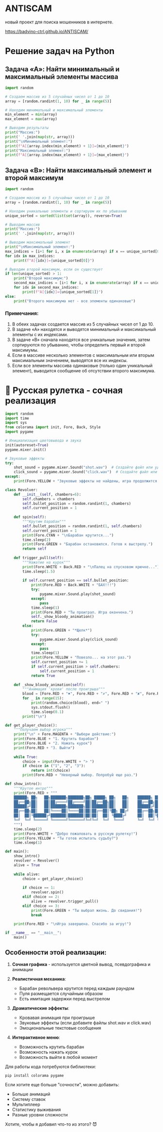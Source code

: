 # ANTISCAM
новый проект для поиска мошенников в интернете. 


https://badvino-ctrl.github.io/ANTISCAM/






# Решение задач на Python

## Задача «А»: Найти минимальный и максимальный элементы массива

```python
import random

# Создаем массив из 5 случайных чисел от 1 до 10
array = [random.randint(1, 10) for _ in range(5)]

# Находим минимальный и максимальный элементы
min_element = min(array)
max_element = max(array)

# Выводим результаты
print("Массив:")
print(' '.join(map(str, array)))
print("\nМинимальный элемент:")
print(f"A[{array.index(min_element) + 1}]={min_element}")
print("Максимальный элемент:")
print(f"A[{array.index(max_element) + 1}]={max_element}")
```

## Задача «В»: Найти максимальный элемент и второй максимум

```python
import random

# Создаем массив из 5 случайных чисел от 1 до 10
array = [random.randint(1, 10) for _ in range(5)]

# Находим уникальные элементы и сортируем их по убыванию
unique_sorted = sorted(list(set(array)), reverse=True)

# Выводим массив
print("Массив:")
print(' '.join(map(str, array)))

# Выводим максимальный элемент
print("\nМаксимальный элемент:")
max_indices = [i+1 for i, x in enumerate(array) if x == unique_sorted[0]]
for idx in max_indices:
    print(f"A[{idx}]={unique_sorted[0]}")

# Выводим второй максимум, если он существует
if len(unique_sorted) > 1:
    print("Второй максимум:")
    second_max_indices = [i+1 for i, x in enumerate(array) if x == unique_sorted[1]]
    for idx in second_max_indices:
        print(f"A[{idx}]={unique_sorted[1]}")
else:
    print("Второго максимума нет - все элементы одинаковые")
```

### Примечания:
1. В обеих задачах создается массив из 5 случайных чисел от 1 до 10.
2. В задаче «А» находятся и выводятся минимальный и максимальный элементы с их индексами.
3. В задаче «В» сначала находятся все уникальные значения, затем сортируются по убыванию, чтобы определить первый и второй максимумы.
4. Если в массиве несколько элементов с максимальным или вторым максимальным значением, выводятся все их индексы.
5. Если все элементы массива одинаковые (только один уникальный элемент), выводится сообщение об отсутствии второго максимума.



# 🔫 Русская рулетка - сочная реализация

```python
import random
import time
import sys
from colorama import init, Fore, Back, Style
import pygame

# Инициализация цветовывода и звука
init(autoreset=True)
pygame.mixer.init()

# Звуковые эффекты
try:
    shot_sound = pygame.mixer.Sound("shot.wav")  # Создайте файл или ударите эту строку
    click_sound = pygame.mixer.Sound("click.wav")  # Создайте файл или ударите эту строку
except:
    print(Fore.YELLOW + "Звуковые эффекты не найдены, игра продолжится без них")

class Revolver:
    def __init__(self, chambers=6):
        self.chambers = chambers
        self.bullet_position = random.randint(1, chambers)
        self.current_position = 1
    
    def spin(self):
        """Крутим барабан"""
        self.bullet_position = random.randint(1, self.chambers)
        self.current_position = 1
        print(Fore.CYAN + "\nБарабан крутится...")
        time.sleep(2)
        print(Fore.GREEN + "Барабан остановился. Готов к выстрелу.")
        return self
    
    def trigger_pull(self):
        """Нажатие на курок"""
        print(Fore.WHITE + Back.RED + "\nПалец на спусковом крючке...")
        time.sleep(1.5)
        
        if self.current_position == self.bullet_position:
            print(Fore.RED + Back.WHITE + "БАХ!!!")
            try:
                pygame.mixer.Sound.play(shot_sound)
            except:
                pass
            time.sleep(1)
            print(Fore.RED + "Ты проиграл. Игра окончена.")
            self._show_bloody_animation()
            return False
        else:
            print(Fore.GREEN + "*Щелк*")
            try:
                pygame.mixer.Sound.play(click_sound)
            except:
                pass
            time.sleep(1)
            print(Fore.YELLOW + "Повезло... на этот раз.")
            self.current_position += 1
            if self.current_position > self.chambers:
                self.current_position = 1
            return True
    
    def _show_bloody_animation(self):
        """Анимация 'крови' после проигрыша"""
        blood = [Fore.RED + "✖", Fore.RED + "✗", Fore.RED + "✘", Fore.RED + "💀"]
        for _ in range(15):
            print(random.choice(blood), end=" ")
            sys.stdout.flush()
            time.sleep(0.1)
        print("\n")

def get_player_choice():
    """Получаем выбор игрока"""
    print("\n" + Fore.MAGENTA + "Выбери действие:")
    print(Fore.BLUE + "1. Крутить барабан")
    print(Fore.BLUE + "2. Нажать курок")
    print(Fore.RED + "3. Выйти")
    
    while True:
        choice = input(Fore.WHITE + "> ")
        if choice in ("1", "2", "3"):
            return int(choice)
        print(Fore.RED + "Неверный выбор. Попробуй еще раз.")

def show_intro():
    """Крутое интро"""
    print(Fore.RED + """
    ██████╗ ██╗   ██╗███████╗███████╗██╗ █████╗ ██╗   ██╗    ██████╗ ██╗   ██╗██╗     ███████╗████████╗
    ██╔══██╗██║   ██║██╔════╝██╔════╝██║██╔══██╗██║   ██║    ██╔══██╗██║   ██║██║     ██╔════╝╚══██╔══╝
    ██████╔╝██║   ██║███████╗███████╗██║███████║██║   ██║    ██████╔╝██║   ██║██║     █████╗     ██║   
    ██╔══██╗██║   ██║╚════██║╚════██║██║██╔══██║╚██╗ ██╔╝    ██╔══██╗██║   ██║██║     ██╔══╝     ██║   
    ██║  ██║╚██████╔╝███████║███████║██║██║  ██║ ╚████╔╝     ██║  ██║╚██████╔╝███████╗███████╗   ██║   
    ╚═╝  ╚═╝ ╚═════╝ ╚══════╝╚══════╝╚═╝╚═╝  ╚═╝  ╚═══╝      ╚═╝  ╚═╝ ╚═════╝ ╚══════╝╚══════╝   ╚═╝   
    """)
    time.sleep(2)
    print(Fore.WHITE + "Добро пожаловать в русскую рулетку!")
    print(Fore.YELLOW + "Ты готов испытать судьбу?")
    time.sleep(1)

def main():
    show_intro()
    revolver = Revolver()
    alive = True
    
    while alive:
        choice = get_player_choice()
        
        if choice == 1:
            revolver.spin()
        elif choice == 2:
            alive = revolver.trigger_pull()
        elif choice == 3:
            print(Fore.GREEN + "Ты выбрал жизнь. До свидания!")
            break
    
    print(Fore.RED + "\nИгра завершена. Спасибо за игру!")

if __name__ == "__main__":
    main()
```

## Особенности этой реализации:

1. **Сочная графика** - используется цветной вывод, псевдографика и анимации
2. **Реалистичная механика**:
   - Барабан револьвера крутится перед каждым раундом
   - Пуля размещается случайным образом
   - Есть имитация задержки перед выстрелом

3. **Драматические эффекты**:
   - Кровавая анимация при проигрыше
   - Звуковые эффекты (если добавите файлы shot.wav и click.wav)
   - Эмоциональные текстовые сообщения

4. **Интерактивное меню**:
   - Возможность крутить барабан
   - Возможность нажать курок
   - Возможность выйти в любой момент

Для работы кода потребуются библиотеки:
```
pip install colorama pygame
```

Если хотите еще больше "сочности", можно добавить:
- Больше анимаций
- Систему ставок
- Мультиплеер
- Статистику выживания
- Разные уровни сложности

Хотите, чтобы я добавил что-то из этого? 😈
